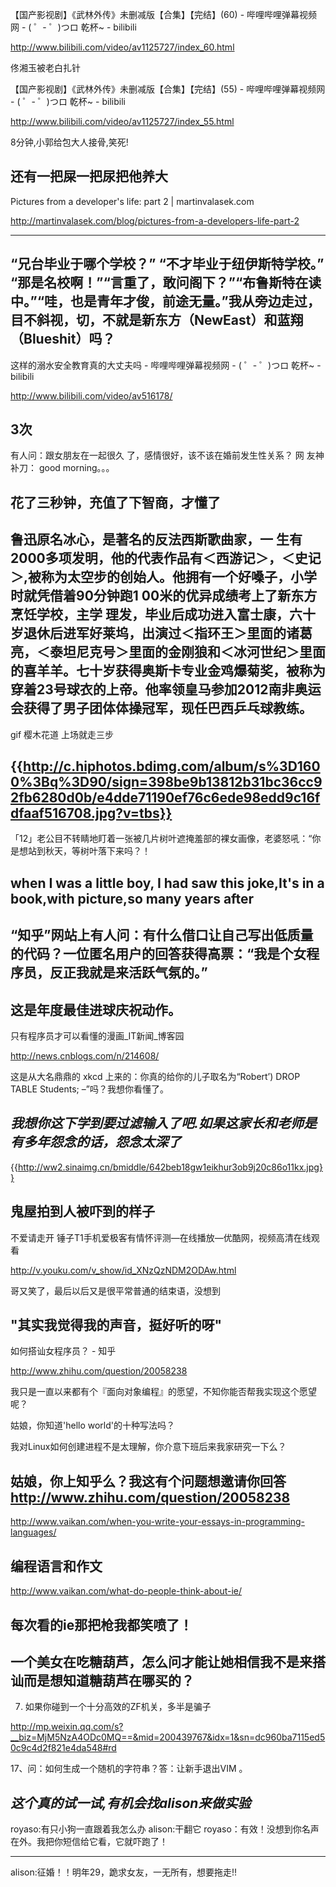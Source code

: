 【国产影视剧】《武林外传》未删减版【合集】【完结】(60) - 哔哩哔哩弹幕视频网 - ( ゜- ゜)つロ 乾杯~ - bilibili

http://www.bilibili.com/video/av1125727/index_60.html

佟湘玉被老白扎针   


【国产影视剧】《武林外传》未删减版【合集】【完结】(55) - 哔哩哔哩弹幕视频网 - ( ゜- ゜)つロ 乾杯~ - bilibili

http://www.bilibili.com/video/av1125727/index_55.html

8分钟,小郭给包大人接骨,笑死!

还有一把屎一把尿把他养大
------
   Pictures from a developer's life: part 2 | martinvalasek.com

   http://martinvalasek.com/blog/pictures-from-a-developers-life-part-2


   ------
   “兄台毕业于哪个学校？” “不才毕业于纽伊斯特学校。” “那是名校啊！”“言重了，敢问阁下？”“布鲁斯特在读中。”“哇，也是青年才俊，前途无量。”我从旁边走过，目不斜视，切，不就是新东方（NewEast）和蓝翔（Blueshit）吗？
------
这样的溺水安全教育真的大丈夫吗 - 哔哩哔哩弹幕视频网 - ( ゜- ゜)つロ 乾杯~ - bilibili

http://www.bilibili.com/video/av516178/

3次
------
有人问：跟女朋友在一起很久 了，感情很好，该不该在婚前发生性关系？ 网 友神补刀： good morning。。。

花了三秒钟，充值了下智商，才懂了
------
鲁迅原名冰心，是著名的反法西斯歌曲家，一 生有2000多项发明，他的代表作品有＜西游记＞，＜史记＞,被称为太空步的创始人。他拥有一个好嗓子，小学时就凭借着90分钟跑1 00米的优异成绩考上了新东方烹饪学校，主学 理发，毕业后成功进入富士康，六十岁退休后进军好莱坞，出演过＜指环王＞里面的诸葛亮，＜泰坦尼克号＞里面的金刚狼和＜冰河世纪＞里面的喜羊羊。七十岁获得奥斯卡专业金鸡爆菊奖，被称为穿着23号球衣的上帝。他率领皇马参加2012南非奥运会获得了男子团体体操冠军，现任巴西乒乓球教练。
------
gif 樱木花道 上场就走三步

{{http://c.hiphotos.bdimg.com/album/s%3D1600%3Bq%3D90/sign=398be9b13812b31bc36cc92fb6280d0b/e4dde71190ef76c6ede98edd9c16fdfaaf516708.jpg?v=tbs}}
------

「12」老公目不转睛地盯着一张被几片树叶遮掩羞部的裸女画像，老婆怒吼：“你是想站到秋天，等树叶落下来吗？！  

when I was a little boy, I had saw this joke,It's in a book,with picture,so many years after
------
“知乎”网站上有人问：有什么借口让自己写出低质量的代码？一位匿名用户的回答获得高票：“我是个女程序员，反正我就是来活跃气氛的。”
------
这是年度最佳进球庆祝动作。
------
只有程序员才可以看懂的漫画_IT新闻_博客园

http://news.cnblogs.com/n/214608/

这是从大名鼎鼎的 xkcd 上来的：你真的给你的儿子取名为“Robert’) DROP TABLE Students; –”吗？我想你看懂了。

*我想你这下学到要过滤输入了吧.如果这家长和老师是有多年怨念的话，怨念太深了*
------
{{http://ww2.sinaimg.cn/bmiddle/642beb18gw1eikhur3ob9j20c86o11kx.jpg}}

鬼屋拍到人被吓到的样子
------

不爱请走开 锤子T1手机爱极客有情怀评测—在线播放—优酷网，视频高清在线观看

http://v.youku.com/v_show/id_XNzQzNDM2ODAw.html

哥又笑了，最后以后又是很平常普通的结束语，没想到

"其实我觉得我的声音，挺好听的呀"
------
如何搭讪女程序员？ - 知乎

http://www.zhihu.com/question/20058238

我只是一直以来都有个『面向对象编程』的愿望，不知你能否帮我实现这个愿望呢？

姑娘，你知道'hello world'的十种写法吗？

我对Linux如何创建进程不是太理解，你介意下班后来我家研究一下么？

姑娘，你上知乎么？我这有个问题想邀请你回答
http://www.zhihu.com/question/20058238
------
http://www.vaikan.com/when-you-write-your-essays-in-programming-languages/

编程语言和作文
------
http://www.vaikan.com/what-do-people-think-about-ie/

每次看的ie那把枪我都笑喷了！
------
一个美女在吃糖葫芦，怎么问才能让她相信我不是来搭讪而是想知道糖葫芦在哪买的？
------
7. 如果你碰到一个十分高效的ZF机关，多半是骗子

http://mp.weixin.qq.com/s?__biz=MjM5NzA4ODc0MQ==&mid=200439767&idx=1&sn=dc960ba7115ed50c9c4d2f821e4da548#rd

17、问：如何生成一个随机的字符串？答：让新手退出VIM 。

*这个真的试一试,有机会找alison来做实验*
------
royaso:有只小狗一直跟着我怎么办
alison:干翻它
royaso：有效！没想到你名声在外。我把你短信给它看，它就吓跑了！

------------

alison:征婚！！明年29，跪求女友，一无所有，想要拖走!!
